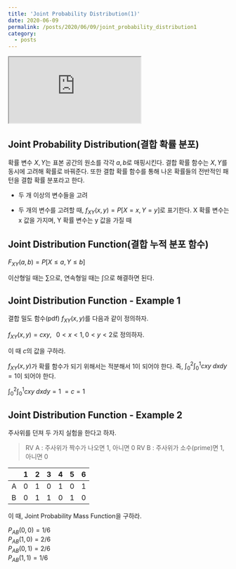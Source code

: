 ```yaml
---
title: 'Joint Probability Distribution(1)'
date: 2020-06-09
permalink: /posts/2020/06/09/joint_probability_distribution1
category:
  - posts
---
```


<iframe src="https://www.youtube.com/embed/niob_ZRZeJs"> </iframe>

## Joint Probability Distribution(결합 확률 분포)
확률 변수 $X, Y$는 표본 공간의 원소를 각각 $a, b$로 매핑시킨다. 결합 확률 함수는 $X, Y$를 동시에 고려해 확률로 바꿔준다. 또한 결합 확률 함수를 통해 나온 확률들의 전반적인 패턴을 결합 확률 분포라고 한다.

- 두 개 이상의 변수들을 고려

- 두 개의 변수를 고려할 때, $f_{XY}(x,y)=P[X=x, Y=y]$로 표기한다. X 확률 변수는 x 값을 가지며, Y 확률 변수는 y 값을 가질 때

## Joint Distribution Function(결합 누적 분포 함수)
$F_{XY}(a,b)=P[X\le a, Y\le b]$

이산형일 때는 $\sum$으로, 연속형일 때는 $\int$으로 해결하면 된다.

## Joint Distribution Function - Example 1
결합 밀도 함수(pdf) $f_{XY}(x,y)$를 다음과 같이 정의하자.

$f_{XY}(x,y)=cxy,\;\;\;0 < x < 1,0 < y < 2$로 정의하자.

이 때 $c$의 값을 구하라.

$f_{XY}(x,y)$가 확률 함수가 되기 위해서는 적분해서 1이 되어야 한다. 즉, $\int_{0}^{2}\int_{0}^{1}cxy\;dxdy=1$이 되어야 한다.

$\int_{0}^{2}\int_{0}^{1}cxy\;dxdy=1$
$=c=1$  

## Joint Distribution Function - Example 2
주사위를 던져 두 가지 실험을 한다고 하자.

>RV A : 주사위가 짝수가 나오면 1, 아니면 0
>RV B : 주사위가 소수(prime)면 1, 아니면 0

|  | 1 | 2 | 3 | 4 | 5 | 6 |
|--|--|--|--|--|--|--|
| A | 0 | 1 | 0 | 1 | 0 | 1 |
| B | 0 | 1 | 1 | 0 | 1 | 0 |

이 때, Joint Probability Mass Function을 구하라.

$P_{AB}(0,0)=1/6$  
$P_{AB}(1,0)=2/6$  
$P_{AB}(0,1)=2/6$  
$P_{AB}(1,1)=1/6$  

